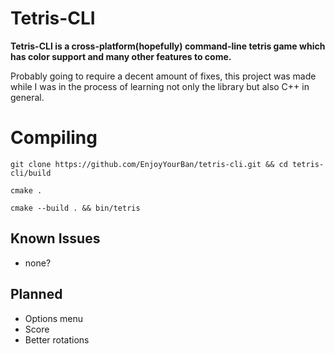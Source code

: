 # Tetris-CLI
<b>Tetris-CLI is a cross-platform(hopefully) command-line tetris game which has color support and many other features to come.</b>


Probably going to require a decent amount of fixes, this project was made while I was in the process of learning not only the library but also C++ in general.

# Compiling
`git clone https://github.com/EnjoyYourBan/tetris-cli.git && cd tetris-cli/build`

`cmake .`

`cmake --build . && bin/tetris`


## Known Issues
- none?

## Planned
- Options menu
- Score
- Better rotations 